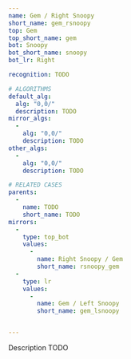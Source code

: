 ```yaml
---
name: Gem / Right Snoopy
short_name: gem_rsnoopy
top: Gem
top_short_name: gem
bot: Snoopy
bot_short_name: snoopy
bot_lr: Right

recognition: TODO

# ALGORITHMS
default_alg:
  alg: "0,0/"
  description: TODO
mirror_algs:
  -
    alg: "0,0/"
    description: TODO
other_algs:
  -
    alg: "0,0/"
    description: TODO

# RELATED CASES
parents:
  -
    name: TODO
    short_name: TODO
mirrors:
  -
    type: top_bot
    values: 
      -
        name: Right Snoopy / Gem
        short_name: rsnoopy_gem
  -
    type: lr
    values: 
      -
        name: Gem / Left Snoopy
        short_name: gem_lsnoopy


---
```


Description TODO

